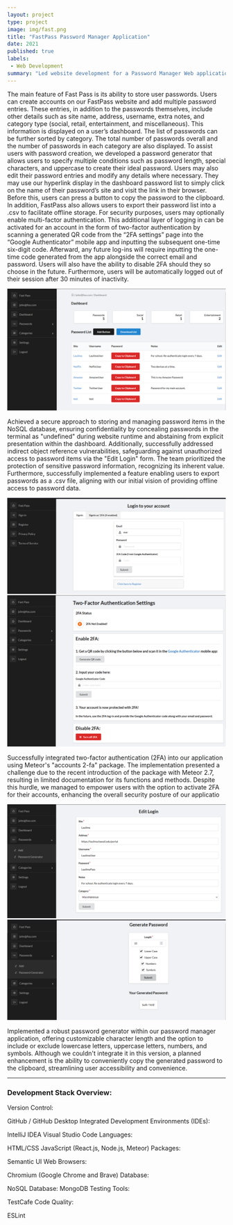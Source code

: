 ```yaml
---
layout: project
type: project
image: img/fast.png
title: "FastPass Password Manager Application"
date: 2021
published: true
labels:
 - Web Development
summary: "Led website development for a Password Manager Web application, showcasing a distinctive combination of technical prowess and creative finesse"
---
```


<p>
The main feature of Fast Pass is its ability to store user passwords. Users can create accounts on our FastPass website and add multiple password entries. These entries, in addition to the passwords themselves, include other details such as site name, address, username, extra notes, and category type (social, retail, entertainment, and miscellaneous). This information is displayed on a user’s dashboard. The list of passwords can be further sorted by category. The total number of passwords overall and the number of passwords in each category are also displayed.
	To assist users with password creation, we developed a password generator that allows users to specify multiple conditions such as password length, special characters, and uppercase to create their ideal password.
	Users may also edit their password entries and modify any details where necessary. They may use our hyperlink display in the dashboard password list to simply click on the name of their password’s site and visit the link in their browser. Before this, users can press a button to copy the password to the clipboard. In addition, FastPass also allows users to export their password list into a .csv to facilitate offline storage. 
For security purposes, users may optionally enable multi-factor authentication. This additional layer of logging in can be activated for an account in the form of two-factor authentication by scanning a generated QR code from the “2FA settings” page into the “Google Authenticator” mobile app and inputting the subsequent one-time six-digit code. Afterward, any future log-ins will require inputting the one-time code generated from the app alongside the correct email and password. Users will also have the ability to disable 2FA should they so choose in the future. Furthermore, users will be automatically logged out of their session after 30 minutes of inactivity.
</p>
<img class="img-fluid" src="../img/dashboard.png">
<p>Achieved a secure approach to storing and managing password items in the NoSQL database, ensuring confidentiality by concealing passwords in the terminal as "undefined" during website runtime and abstaining from explicit presentation within the dashboard. Additionally, successfully addressed indirect object reference vulnerabilities, safeguarding against unauthorized access to password items via the "Edit Login" form. The team prioritized the protection of sensitive password information, recognizing its inherent value.
Furthermore, successfully implemented a feature enabling users to export passwords as a .csv file, aligning with our initial vision of providing offline access to password data.</p>
<img class="img-fluid" src="../img/LoginFast.png">
<img class="img-fluid" src="../img/SettingFast.png">
<p>Successfully integrated two-factor authentication (2FA) into our application using Meteor's "accounts 2-fa" package. The implementation presented a challenge due to the recent introduction of the package with Meteor 2.7, resulting in limited documentation for its functions and methods. Despite this hurdle, we managed to empower users with the option to activate 2FA for their accounts, enhancing the overall security posture of our applicatio</p>
<img class="img-fluid" src="../img/editLoginFast.png">
<img class="img-fluid" src="../img/generate-password.png">
<p>Implemented a robust password generator within our password manager application, offering customizable character length and the option to include or exclude lowercase letters, uppercase letters, numbers, and symbols. Although we couldn't integrate it in this version, a planned enhancement is the ability to conveniently copy the generated password to the clipboard, streamlining user accessibility and convenience.</p>
<hr>
<p>
<h3>Development Stack Overview:</h3>

Version Control:

GitHub / GitHub Desktop
Integrated Development Environments (IDEs):

IntelliJ IDEA
Visual Studio Code
Languages:

HTML/CSS
JavaScript (React.js, Node.js, Meteor)
Packages:

Semantic UI
Web Browsers:

Chromium (Google Chrome and Brave)
Database:

NoSQL Database: MongoDB
Testing Tools:

TestCafe
Code Quality:

ESLint

